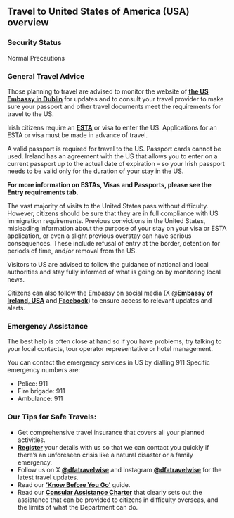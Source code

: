 ## Travel to United States of America (USA) overview

### **Security Status**

Normal Precautions

### **General Travel Advice**

Those planning to travel are advised to monitor the website of [**the US Embassy in Dublin**](https://ie.usembassy.gov/us-travel-restrictions/) for updates and to consult your travel provider to make sure your passport and other travel documents meet the requirements for travel to the US.

Irish citizens require an [**ESTA**](https://www.cbp.gov/travel/international-visitors/esta) or visa to enter the US. Applications for an ESTA or visa must be made in advance of travel.

A valid passport is required for travel to the US. Passport cards cannot be used. Ireland has an agreement with the US that allows you to enter on a current passport up to the actual date of expiration – so your Irish passport needs to be valid only for the duration of your stay in the US.

**For more information on ESTAs, Visas and Passports, please see the Entry requirements tab.**

The vast majority of visits to the United States pass without difficulty. However, citizens should be sure that they are in full compliance with US immigration requirements. Previous convictions in the United States, misleading information about the purpose of your stay on your visa or ESTA application, or even a slight previous overstay can have serious consequences. These include refusal of entry at the border, detention for periods of time, and/or removal from the US.

Visitors to US are advised to follow the guidance of national and local authorities and stay fully informed of what is going on by monitoring local news.

Citizens can also follow the Embassy on social media (X @[**Embassy of Ireland, USA**](https://x.com/IrelandEmbUSA) and [**Facebook**](https://www.facebook.com/embassyofirelandusa)) to ensure access to relevant updates and alerts.

### **Emergency Assistance**

The best help is often close at hand so if you have problems, try talking to your local contacts, tour operator representative or hotel management.

You can contact the emergency services in US by dialling 911 Specific emergency numbers are:

* Police: 911
* Fire brigade: 911
* Ambulance: 911

### **Our Tips for Safe Travels:**

* Get comprehensive travel insurance that covers all your planned activities.
* [**Register**](https://www.ireland.ie/en/dfa/overseas-travel/citizens-registration/) your details with us so that we can contact you quickly if there’s an unforeseen crisis like a natural disaster or a family emergency.
* Follow us on X [**@dfatravelwise**](https://www.x.com/DFATravelWise) and Instagram [**@dfatravelwise**](https://www.instagram.com/dfatravelwise/) for the latest travel updates.
* Read our [**‘Know Before You Go’**](https://www.ireland.ie/en/dfa/overseas-travel/know-before-you-go/) guide.
* Read our [**Consular Assistance Charter**](https://www.ireland.ie/en/dfa/overseas-travel/assistance-abroad/consular-assistance-charter/) that clearly sets out the assistance that can be provided to citizens in difficulty overseas, and the limits of what the Department can do.